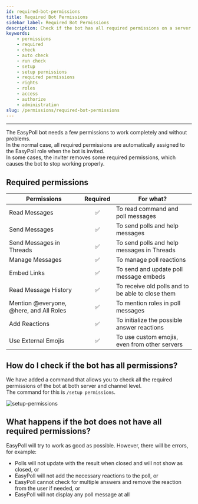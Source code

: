 ```yaml
---
id: required-bot-permissions
title: Required Bot Permissions
sidebar_label: Required Bot Permissions
description: Check if the bot has all required permissions on a server
keywords:
    - permissions
    - required
    - check
    - auto check
    - run check
    - setup
    - setup permissions
    - required permissions
    - rights
    - roles
    - access
    - authorize
    - administration
slug: /permissions/required-bot-permissions
---
```


---

The EasyPoll bot needs a few permissions to work completely and without problems.  
In the normal case, all required permissions are automatically assigned to the EasyPoll role when the bot is invited.  
In some cases, the inviter removes some required permissions, which causes the bot to stop working properly.

## Required permissions
| Permissions                             | Required | For what?                                         |
|-----------------------------------------| :------: |---------------------------------------------------|
| Read Messages                           | &#9989;  | To read command and poll messages                 |
| Send Messages                           | &#9989;  | To send polls and help messages                   |
| Send Messages in Threads                | &#9989;  | To send polls and help messages in Threads        |
| Manage Messages                         | &#9989;  | To manage poll reactions                          |
| Embed Links                             | &#9989;  | To send and update poll message embeds            |
| Read Message History                    | &#9989;  | To receive old polls and to be able to close them |
| Mention @everyone, @here, and All Roles | &#9989;  | To mention roles in poll messages                 |
| Add Reactions                           | &#9989;  | To initialize the possible answer reactions       |
| Use External Emojis                     | &#9989;  | To use custom emojis, even from other servers     |

## How do I check if the bot has all permissions?
We have added a command that allows you to check all the required permissions of the bot at both server and channel level.  
The command for this is `/setup permissions`.

![setup-permissions](/images/commands/setup-permissions.png)

## What happens if the bot does not have all required permissions?
EasyPoll will try to work as good as possible. However, there will be errors, for example:
- Polls will not update with the result when closed and will not show as closed, or
- EasyPoll will not add the necessary reactions to the poll, or
- EasyPoll cannot check for multiple answers and remove the reaction from the user if needed, or
- EasyPoll will not display any poll message at all